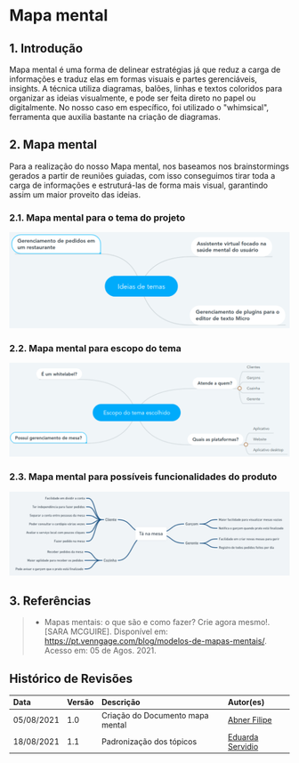 # Mapa mental

## 1. Introdução

Mapa mental é uma forma de delinear estratégias já que reduz a carga de informações e traduz elas em formas visuais e partes gerenciáveis, insights. A técnica utiliza diagramas, balões, linhas e textos coloridos para organizar as ideias visualmente, e pode ser feita direto no papel ou digitalmente. No nosso caso em específico, foi utilizado o "whimsical", ferramenta que auxilia bastante na criação de diagramas.

## 2. Mapa mental

Para a realização do nosso Mapa mental, nos baseamos nos brainstormings gerados a partir de reuniões guiadas, com isso conseguimos tirar toda a carga de informações e estruturá-las de forma mais visual, garantindo assim um maior proveito das ideias.

### 2.1. Mapa mental para o tema do projeto

[![ideias-temas](../../assets/img/seminario1/mapa-mental/ideias-temas.png)](../../assets/img/seminario1/mapa-mental/ideias-temas.png)

### 2.2. Mapa mental para escopo do tema

[![escopo-tema](../../assets/img/seminario1/mapa-mental/escopo-tema.png)](../../assets/img/seminario1/mapa-mental/escopo-tema.png)

### 2.3. Mapa mental para possíveis funcionalidades do produto

[![mapa-mental-funcionalidades](../../assets/img/seminario1/mapa-mental/mapa-mental-funcionalidades.png)](../../assets/img/seminario1/mapa-mental/mapa-mental-funcionalidades.png)

## 3. Referências

> - Mapas mentais: o que são e como fazer? Crie agora mesmo!. [SARA MCGUIRE]. Disponível em: https://pt.venngage.com/blog/modelos-de-mapas-mentais/. Acesso em: 05 de Agos. 2021.

## Histórico de Revisões

| Data       | Versão | Descrição                        | Autor(es)                                   |
| :--------- | :----- | :------------------------------- | :------------------------------------------ |
| 05/08/2021 | 1.0    | Criação do Documento mapa mental | [Abner Filipe](https://github.com/abner423) |
| 18/08/2021 | 1.1    | Padronização dos tópicos | [Eduarda Servidio](https://github.com/ServideoEC) |
